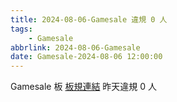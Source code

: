 ```yaml
---
title: 2024-08-06-Gamesale 違規 0 人
tags:
    - Gamesale
abbrlink: 2024-08-06-Gamesale
date: Gamesale-2024-08-06 12:00:00
---
```

Gamesale 板 [板規連結](https://www.ptt.cc/bbs/Gossiping/M.1637425085.A.07D.html)
昨天違規 0 人
